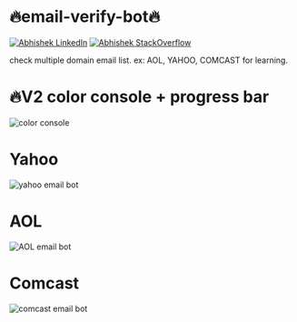 # 🔥email-verify-bot🔥  

[![Abhishek LinkedIn](https://img.shields.io/badge/Abhishek-LinkedIn-blue.svg?style=for-the-badge)](https://www.linkedin.com/in/abhi5h3k/) [![Abhishek StackOverflow](https://img.shields.io/badge/Abhishek-StackOverflow-orange.svg?style=for-the-badge)](https://stackoverflow.com/users/6870223/abhi?tab=profile)

check multiple domain email list. ex: AOL, YAHOO, COMCAST for learning.

# 🔥V2 color console + progress bar
![color console](https://media.giphy.com/media/jCmB7bVM3orrBuzlFi/giphy.gif)

# Yahoo 
![yahoo email bot](https://media.giphy.com/media/D1XnCQHa1DCbmDK4nf/giphy.gif)

# AOL
![AOL email bot](https://media.giphy.com/media/aMbpIJgA41ctZtVMbp/giphy.gif)

# Comcast
![comcast email bot](https://media.giphy.com/media/aTLZBB98V3goEDQV4h/giphy.gif)



